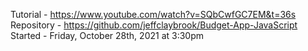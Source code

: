 Tutorial - https://www.youtube.com/watch?v=SQbCwfGC7EM&t=36s
Repository - https://github.com/jeffclaybrook/Budget-App-JavaScript
Started - Friday, October 28th, 2021 at 3:30pm